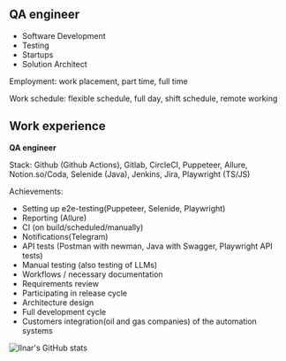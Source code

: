 ## **QA engineer**

- Software Development
- Testing
- Startups
- Solution Architect

Employment: work placement, part time, full time

Work schedule: flexible schedule, full day, shift schedule, remote working

## Work experience 

**QA engineer**

Stack: Github (Github Actions), Gitlab, CircleCI, Puppeteer, Allure, Notion.so/Coda, Selenide (Java), Jenkins, Jira, Playwright (TS/JS)

Achievements: 

- Setting up e2e-testing(Puppeteer, Selenide, Playwright)
- Reporting (Allure)
- CI (on build/scheduled/manually)
- Notifications(Telegram)
- API tests (Postman with newman, Java with Swagger, Playwright API tests)
- Manual testing (also testing of LLMs)
- Workflows / necessary documentation 
- Requirements review 
- Participating in release cycle 
- Architecture design
- Full development cycle
- Customers integration(oil and gas companies) of the automation systems

![Ilnar's GitHub stats](https://github-readme-stats.vercel.app/api?username=Leitirion&show_icons=true&theme=radical)


<!--
**Leitirion/Leitirion** is a ✨ _special_ ✨ repository because its `README.md` (this file) appears on your GitHub profile.

Here are some ideas to get you started:

- 🔭 I’m currently working on ...
- 🌱 I’m currently learning ...
- 👯 I’m looking to collaborate on ...
- 🤔 I’m looking for help with ...
- 💬 Ask me about ...
- 📫 How to reach me: ...
- 😄 Pronouns: ...
- ⚡ Fun fact: ...
-->
